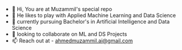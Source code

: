 - 👋 Hi, You are at Muzammil's special repo
- 👀 He likes to play with Applied Machine Learning and Data Science 
- 🌱 currently pursuing Bachelor's in Artificial Intelligence and Data Science
- 💞️ looking to collaborate on ML and DS Projects
- 📫 Reach out at - ahmedmuzammil.ai@gmail.com

